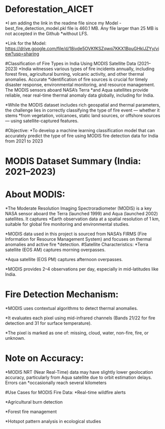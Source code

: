 # Deforestation_AICET
*I am adding the link in the readme file since my Model - best_fire_detection_model.pkl file is 460.1 MB. Any file larger than 25 MB is not accepted in the Github *without LFS. 

*Link for the Model: https://drive.google.com/file/d/18ivde5OVKfKSZqwq7KKX1BpuGHklJZYy/view?usp=sharing

#Classification of Fire Types in India Using MODIS Satellite Data (2021–2023)
*India witnesses various types of fire incidents annually, including forest fires, agricultural burning, volcanic activity, and other thermal anomalies. Accurate *identification of fire sources is crucial for timely disaster response, environmental monitoring, and resource management. The MODIS sensors aboard NASA’s Terra *and Aqua satellites provide reliable, near real-time thermal anomaly data globally, including for India.

*While the MODIS dataset includes rich geospatial and thermal parameters, the challenge lies in correctly classifying the type of fire event — whether it stems *from vegetation, volcanoes, static land sources, or offshore sources — using satellite-captured features.

#Objective:
*To develop a machine learning classification model that can accurately predict the type of fire using MODIS fire detection data for India from 2021 to 2023

# MODIS Dataset Summary (India: 2021–2023)
# About MODIS:
*The Moderate Resolution Imaging Spectroradiometer (MODIS) is a key NASA sensor aboard the Terra (launched 1999) and Aqua (launched 2002) satellites. It captures *Earth observation data at a spatial resolution of 1 km, suitable for global fire monitoring and environmental studies.

*MODIS data used in this project is sourced from NASA’s FIRMS (Fire Information for Resource Management System) and focuses on thermal anomalies and active fire *detection.
#Satellite Characteristics:
*Terra satellite (EOS AM) captures morning overpasses.

*Aqua satellite (EOS PM) captures afternoon overpasses.

*MODIS provides 2–4 observations per day, especially in mid-latitudes like India.

# Fire Detection Mechanism:
*MODIS uses contextual algorithms to detect thermal anomalies.

*It evaluates each pixel using mid-infrared channels (Bands 21/22 for fire detection and 31 for surface temperature).

*The pixel is marked as one of: missing, cloud, water, non-fire, fire, or unknown.

# Note on Accuracy:
*MODIS NRT (Near Real-Time) data may have slightly lower geolocation accuracy, particularly from Aqua satellite due to orbit estimation delays. Errors can *occasionally reach several kilometers

#Use Cases for MODIS Fire Data:
*Real-time wildfire alerts

*Agricultural burn detection

*Forest fire management

*Hotspot pattern analysis in ecological studies
